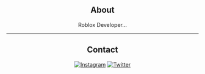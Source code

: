 
<div align="center">
  
## About
Roblox Developer...

-------------------

## Contact
<a href="https://www.instagram.com/joshinovero/">![Instagram](https://img.shields.io/badge/joshinovero-%23E4405F.svg?style=for-the-badge&logo=Instagram&logoColor=white)</a> <a href="https://twitter.com/joshuaminovero">![Twitter](https://img.shields.io/badge/joshuaminovero-%231DA1F2.svg?style=for-the-badge&logo=Twitter&logoColor=white)</a> 

 <div>
